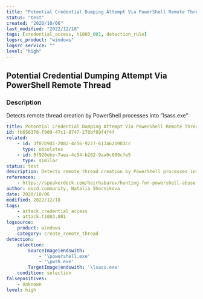 ```yaml
---
title: "Potential Credential Dumping Attempt Via PowerShell Remote Thread"
status: "test"
created: "2020/10/06"
last_modified: "2022/12/18"
tags: [credential_access, t1003_001, detection_rule]
logsrc_product: "windows"
logsrc_service: ""
level: "high"
---
```


## Potential Credential Dumping Attempt Via PowerShell Remote Thread

### Description

Detects remote thread creation by PowerShell processes into "lsass.exe"

```yml
title: Potential Credential Dumping Attempt Via PowerShell Remote Thread
id: fb656378-f909-47c1-8747-278bf09f4f4f
related:
    - id: 3f07b9d1-2082-4c56-9277-613a621983cc
      type: obsoletes
    - id: 0f920ebe-7aea-4c54-b202-9aa0c609cfe5
      type: similar
status: test
description: Detects remote thread creation by PowerShell processes into "lsass.exe"
references:
    - https://speakerdeck.com/heirhabarov/hunting-for-powershell-abuse
author: oscd.community, Natalia Shornikova
date: 2020/10/06
modified: 2022/12/18
tags:
    - attack.credential_access
    - attack.t1003.001
logsource:
    product: windows
    category: create_remote_thread
detection:
    selection:
        SourceImage|endswith:
            - '\powershell.exe'
            - '\pwsh.exe'
        TargetImage|endswith: '\lsass.exe'
    condition: selection
falsepositives:
    - Unknown
level: high

```
